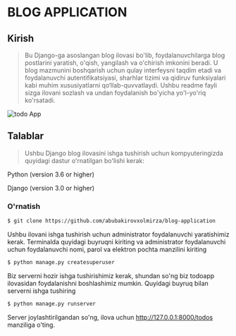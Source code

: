 # BLOG APPLICATION

## Kirish
> Bu Django-ga asoslangan blog ilovasi bo'lib, foydalanuvchilarga blog postlarini yaratish, o'qish, yangilash va o'chirish imkonini beradi. U blog mazmunini boshqarish uchun qulay interfeysni taqdim etadi va foydalanuvchi autentifikatsiyasi, sharhlar tizimi va qidiruv funksiyalari kabi muhim xususiyatlarni qo‘llab-quvvatlaydi. Ushbu readme fayli sizga ilovani sozlash va undan foydalanish bo'yicha yo'l-yo'riq ko'rsatadi.

![todo App](https://github.com/abubakirovxolmirza/blog-application/home/media/profile_pics/pic1.png)

## Talablar
> Ushbu Django blog ilovasini ishga tushirish uchun kompyuteringizda quyidagi dastur oʻrnatilgan boʻlishi kerak:

 Python (version 3.6 or higher)

Django (version 3.0 or higher)

### O'rnatish
```bash
$ git clone https://github.com/abubakirovxolmirza/blog-application
```
 Ushbu ilovani ishga tushirish uchun administrator foydalanuvchi yaratishimiz kerak. Terminalda quyidagi buyruqni kiriting va administrator foydalanuvchi uchun foydalanuvchi nomi, parol va elektron pochta manzilini kiriting
```bash
$ python manage.py createsuperuser
```
Biz serverni hozir ishga tushirishimiz kerak, shundan so'ng biz todoapp ilovasidan foydalanishni boshlashimiz mumkin. Quyidagi buyruq bilan serverni ishga tushiring
```bash 
$ python manage.py runserver
```

Server joylashtirilgandan so'ng, ilova uchun http://127.0.0.1:8000/todos manziliga o'ting.

